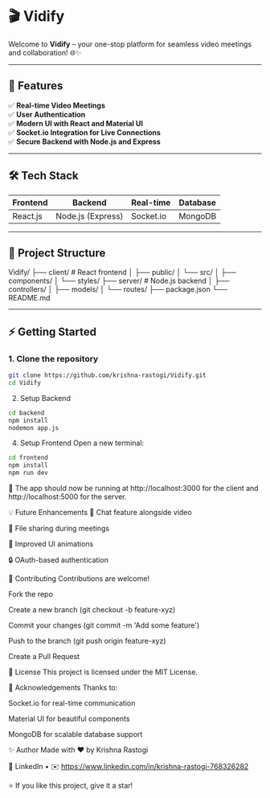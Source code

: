 # 🎬 Vidify

Welcome to **Vidify** – your one-stop platform for seamless video meetings and collaboration! 🌐✨

---

## 🚀 **Features**

✅ **Real-time Video Meetings**  
✅ **User Authentication**  
✅ **Modern UI with React and Material UI**  
✅ **Socket.io Integration for Live Connections**  
✅ **Secure Backend with Node.js and Express**

---

## 🛠️ **Tech Stack**

| Frontend | Backend | Real-time | Database |
| -------- | ------- | --------- | -------- |
| React.js | Node.js (Express) | Socket.io | MongoDB |

---

## 📂 **Project Structure**

Vidify/
├── client/ # React frontend
│ ├── public/
│ └── src/
│ ├── components/
│ └── styles/
├── server/ # Node.js backend
│ ├── controllers/
│ ├── models/
│ └── routes/
├── package.json
└── README.md


---

## ⚡ **Getting Started**

### 1. **Clone the repository**
```bash
git clone https://github.com/krishna-rastogi/Vidify.git
cd Vidify
```
2. Setup Backend
```bash
cd backend
npm install
nodemon app.js
```

4. Setup Frontend
Open a new terminal:
```bash
cd frontend
npm install
npm run dev
```

🔗 The app should now be running at http://localhost:3000 for the client and http://localhost:5000 for the server.

💡 Future Enhancements
📝 Chat feature alongside video

📁 File sharing during meetings

🎨 Improved UI animations

🔒 OAuth-based authentication

🤝 Contributing
Contributions are welcome!

Fork the repo

Create a new branch (git checkout -b feature-xyz)

Commit your changes (git commit -m 'Add some feature')

Push to the branch (git push origin feature-xyz)

Create a Pull Request

📄 License
This project is licensed under the MIT License.

🙏 Acknowledgements
Thanks to:

Socket.io for real-time communication

Material UI for beautiful components

MongoDB for scalable database support

✨ Author
Made with ❤️ by Krishna Rastogi

🔗 LinkedIn • ✉️ 	https://www.linkedin.com/in/krishna-rastogi-768326282

⭐ If you like this project, give it a star!
